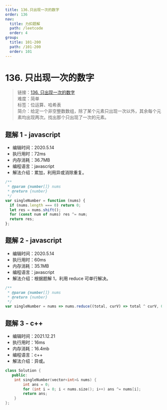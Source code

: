 ```yaml
---
title: 136.只出现一次的数字
order: 136
nav:
  title: 力扣题解
  path: /leetcode
  order: 4
group:
  title: 101-200
  path: /101-200
  order: 101
---
```


# 136. 只出现一次的数字

> 链接：[136. 只出现一次的数字](https://leetcode-cn.com/problems/single-number/)  
> 难度：简单  
> 标签：位运算、哈希表  
> 简介：给定一个非空整数数组，除了某个元素只出现一次以外，其余每个元素均出现两次。找出那个只出现了一次的元素。

## 题解 1 - javascript

- 编辑时间：2020.5.14
- 执行用时：72ms
- 内存消耗：36.7MB
- 编程语言：javascript
- 解法介绍：累加，利用异或消除重复。

```javascript
/**
 * @param {number[]} nums
 * @return {number}
 */
var singleNumber = function (nums) {
  if (nums.length === 0) return 0;
  let res = nums.shift();
  for (const num of nums) res ^= num;
  return res;
};
```

## 题解 2 - javascript

- 编辑时间：2020.5.14
- 执行用时：60ms
- 内存消耗：35.1MB
- 编程语言：javascript
- 解法介绍：根据题解 1，利用 reduce 可单行解决。

```javascript
/**
 * @param {number[]} nums
 * @return {number}
 */
var singleNumber = nums => nums.reduce((total, curV) => total ^ curV, 0);
```

## 题解 3 - c++

- 编辑时间：2021.12.21
- 执行用时：16ms
- 内存消耗：16.4mb
- 编程语言：c++
- 解法介绍：异或。

```c++
class Solution {
   public:
    int singleNumber(vector<int>& nums) {
        int ans = 0;
        for (int i = 0; i < nums.size(); i++) ans ^= nums[i];
        return ans;
    }
};
```
